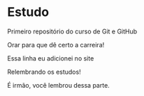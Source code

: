 # Estudo
 Primeiro repositório do curso de Git e GitHub
 
 Orar para que dê certo a carreira!

 Essa linha eu adicionei no site

 Relembrando os estudos!
 
 É irmão, você lembrou dessa parte.
 
